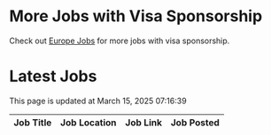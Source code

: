 # More Jobs with Visa Sponsorship

Check out [Europe Jobs](https://github.com/sureshparimi/europejobs#latest-jobs) for more jobs with visa sponsorship.

# Latest Jobs

This page is updated at March 15, 2025 07:16:39

| Job Title | Job Location | Job Link | Job Posted |
| --- | --- | --- | --- |
